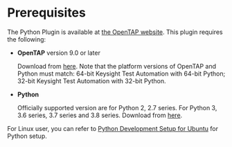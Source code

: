 # Prerequisites
The Python Plugin is available at [the OpenTAP website](https://packages.opentap.io). This plugin requires the following:

- **OpenTAP** version 9.0 or later

  Download from [here](http://www.keysight.com/find/tap). Note that the platform versions of OpenTAP and Python must match: 64-bit Keysight Test Automation with 64-bit Python; 32-bit Keysight Test Automation with 32-bit Python.

- **Python**

  Officially supported version are for Python 2, 2.7 series. For Python 3, 3.6 series, 3.7 series and 3.8 series. Download from [here](http://www.python.org).

For Linux user, you can refer to [Python Development Setup for Ubuntu](./Python_Development_Setup_for_Ubuntu.md) for Python setup. 